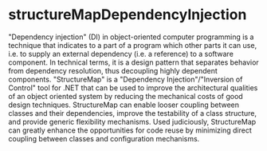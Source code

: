 # structureMapDependencyInjection


"Dependency injection" (DI) in object-oriented computer programming is a technique that indicates to a part of a program which other parts it can use, i.e. to supply an external dependency (i.e. a reference) to a software component. In technical terms, it is a design pattern that separates behavior from dependency resolution, thus decoupling highly dependent components. "StructureMap" is a "Dependency Injection"/"Inversion of Control" tool for .NET that can be used to improve the architectural qualities of an object oriented system by reducing the mechanical costs of good design techniques. StructureMap can enable looser coupling between classes and their dependencies, improve the testability of a class structure, and provide generic flexibility mechanisms. Used judiciously, StructureMap can greatly enhance the opportunities for code reuse by minimizing direct coupling between classes and configuration mechanisms.
